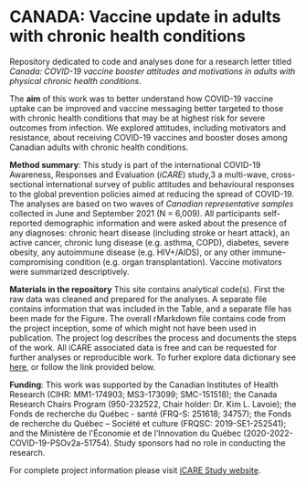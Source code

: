 # CANADA: Vaccine update in adults with chronic health conditions

Repository dedicated to code and analyses done for a research letter titled *Canada: COVID-19 vaccine booster attitudes and motivations in adults with physical chronic health conditions*.

The **aim** of this work was to better understand how COVID-19 vaccine uptake can be improved and vaccine messaging better targeted to those with chronic health conditions that may be at highest risk for severe outcomes from infection. We explored attitudes, including motivators and resistance, about receiving COVID-19 vaccines and booster doses among Canadian adults with chronic health conditions.

**Method summary**: This study is part of the international COVID-19 Awareness, Responses and Evaluation (*iCARE*) study,3 a multi-wave, cross-sectional international survey of public attitudes and behavioural responses to the global prevention policies aimed at reducing the spread of COVID-19. The analyses are based on two waves of *Canadian representative samples* collected in June and September 2021 (N = 6,009). All participants self-reported demographic information and were asked about the presence of any diagnoses: chronic heart disease (including stroke or heart attack), an active cancer, chronic lung disease (e.g. asthma, COPD), diabetes, severe obesity, any autoimmune disease (e.g. HIV+/AIDS), or any other immune-compromising condition (e.g. organ transplantation). Vaccine motivators were summarized descriptively. 

**Materials in the repository** This site contains analytical code(s). First the raw data was cleaned and prepared for the analyses. A separate file contains information that was included in the Table, and a separate file has been made for the Figure. The overall rMarkdown file contains code from the project inception, some of which might not have been used in publication. The project log describes the process and documents the steps of the work. All iCARE associated data is free and can be requested for further analyses or reproducible work. To furher explore data dictionary see [here](https://osf.io/nswcm/), or follow the link provided below.


**Funding**: This work was supported by the Canadian Institutes of Health Research (CIHR: MM1-174903; MS3-173099; SMC-151518); the Canada Research Chairs Program (950-232522, Chair holder: Dr. Kim L. Lavoie); the Fonds de recherche du Québec - santé (FRQ-S: 251618; 34757); the Fonds de recherche du Québec – Société et culture (FRQSC: 2019-SE1-252541); and the Ministère de l'Économie et de l’Innovation du Québec (2020-2022-COVID-19-PSOv2a-51754). Study sponsors had no role in conducting the research. 

For complete project information please visit [iCARE Study website](http://www.icarestudy.com/).
